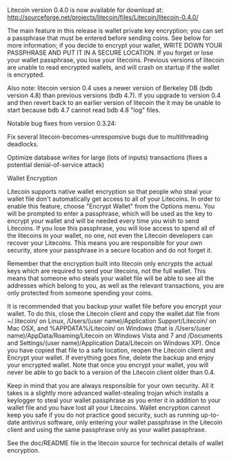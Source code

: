 Litecoin version 0.4.0 is now available for download at:
http://sourceforge.net/projects/litecoin/files/Litecoin/litecoin-0.4.0/

The main feature in this release is wallet private key encryption;
you can set a passphrase that must be entered before sending coins.
See below for more information; if you decide to encrypt your wallet,
WRITE DOWN YOUR PASSPHRASE AND PUT IT IN A SECURE LOCATION. If you
forget or lose your wallet passphrase, you lose your litecoins.
Previous versions of litecoin are unable to read encrypted wallets,
and will crash on startup if the wallet is encrypted.

Also note: litecoin version 0.4 uses a newer version of Berkeley DB
(bdb version 4.8) than previous versions (bdb 4.7). If you upgrade
to version 0.4 and then revert back to an earlier version of litecoin
the it may be unable to start because bdb 4.7 cannot read bdb 4.8
"log" files.


Notable bug fixes from version 0.3.24:

Fix several litecoin-becomes-unresponsive bugs due to multithreading
deadlocks.

Optimize database writes for large (lots of inputs) transactions
(fixes a potential denial-of-service attack)


Wallet Encryption

Litecoin supports native wallet encryption so that people who steal your
wallet file don't automatically get access to all of your Litecoins.
In order to enable this feature, choose "Encrypt Wallet" from the
Options menu.  You will be prompted to enter a passphrase, which
will be used as the key to encrypt your wallet and will be needed
every time you wish to send Litecoins.  If you lose this passphrase,
you will lose access to spend all of the litecoins in your wallet,
no one, not even the Litecoin developers can recover your Litecoins.
This means you are responsible for your own security, store your
passphrase in a secure location and do not forget it.

Remember that the encryption built into litecoin only encrypts the
actual keys which are required to send your litecoins, not the full
wallet.  This means that someone who steals your wallet file will
be able to see all the addresses which belong to you, as well as the
relevant transactions, you are only protected from someone spending
your coins.

It is recommended that you backup your wallet file before you
encrypt your wallet.  To do this, close the Litecoin client and
copy the wallet.dat file from ~/.litecoin/ on Linux, /Users/(user
name)/Application Support/Litecoin/ on Mac OSX, and %APPDATA%/Litecoin/
on Windows (that is /Users/(user name)/AppData/Roaming/Litecoin on
Windows Vista and 7 and /Documents and Settings/(user name)/Application
Data/Litecoin on Windows XP).  Once you have copied that file to a
safe location, reopen the Litecoin client and Encrypt your wallet.
If everything goes fine, delete the backup and enjoy your encrypted
wallet.  Note that once you encrypt your wallet, you will never be
able to go back to a version of the Litecoin client older than 0.4.

Keep in mind that you are always responsible for your own security.
All it takes is a slightly more advanced wallet-stealing trojan which
installs a keylogger to steal your wallet passphrase as you enter it
in addition to your wallet file and you have lost all your Litecoins.
Wallet encryption cannot keep you safe if you do not practice
good security, such as running up-to-date antivirus software, only
entering your wallet passphrase in the Litecoin client and using the
same passphrase only as your wallet passphrase.

See the doc/README file in the litecoin source for technical details
of wallet encryption.

